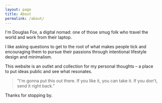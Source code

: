 ```yaml
---
layout: page
title: About
permalink: /about/
---
```


I'm Douglas Fox, a digital nomad: one of those smug folk who travel the world and work from their laptop.

I like asking questions to get to the root of what makes people tick and encouraging them to pursue their passions through intentional lifestyle design and minimalism.

This website is an outlet and collection for my personal thoughts – a place to put ideas public and see what resonates.

> "I'm gonna put this out there. If you like it, you can take it. If you don't, send it right back."

Thanks for stopping by.
